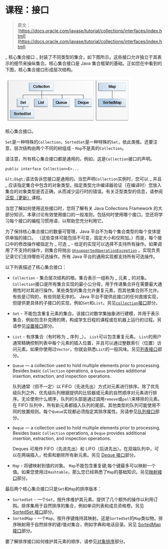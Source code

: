 # 课程：接口

> 原文： [https://docs.oracle.com/javase/tutorial/collections/interfaces/index.html](https://docs.oracle.com/javase/tutorial/collections/interfaces/index.html)

_ 核心集合接口 _ 封装了不同类型的集合，如下图所示。这些接口允许独立于其表示的细节来操纵集合。核心集合接口是 Java 集合框架的基础。正如您在中看到的下图，核心集合接口形成层次结构。

![Two interface trees, one starting with Collection and including Set, SortedSet, List, and Queue, and the other starting with Map and including SortedMap.](img/7a5ed10e7a4f3194580b9f165722a7c6.jpg)

核心集合接口。



`Set`是一种特殊的`Collection`，`SortedSet`是一种特殊的`Set`，依此类推。还要注意，层次结构由两个不同的树组成 - `Map`不是真的`Collection`。

请注意，所有核心集合接口都是通用的。例如，这是`Collection`接口的声明。

```
public interface Collection<E>...

```

`&lt;E&gt;`语法告诉您接口是通用的。当您声明`Collection`实例时，您可以 _ 并且 _ 应该指定集合中包含的对象类型。指定类型允许编译器验证（在编译时）您放入集合的对象类型是否正确，从而减少运行时的错误。有关泛型类型的信息，请参阅[泛型（更新）](../../java/generics/index.html)课程。

当您了解如何使用这些接口时，您将了解有关 Java Collections Framework 的大部分知识。本章讨论有效使用接口的一般准则，包括何时使用哪个接口。您还将学习每个接口的编程习惯用语，以帮助您充分利用它。

为了保持核心集合接口的数量可管理，Java 平台不为每个集合类型的每个变体提供单独的接口。 （这些变体可能包括不可变，固定大小和仅附加。）而是，每个接口中的修改操作被指定为 _ 可选 _ - 给定的实现可以选择不支持所有操作。如果调用了不支持的操作，则集合将抛出 [`UnsupportedOperationException`](https://docs.oracle.com/javase/8/docs/api/java/lang/UnsupportedOperationException.html) 。实现负责记录它们支持哪些可选操作。所有 Java 平台的通用实现都支持所有可选操作。

以下列表描述了核心集合接口：

*   `Collection` - 集合层次结构的根。集合表示一组称为 _ 元素 _ 的对象。 `Collection`接口是所有集合实现的最小公分母，用于传递集合并在需要最大通用性时对其进行操作。某些类型的集合允许重复元素，而其他集合则不允许。有些是订购的，有些则是无序的。 Java 平台不提供此接口的任何直接实现，但提供更具体的子接口的实现，例如`Set`和`List`。另见[`collection`接口](collection.html)部分。
*   `Set` - 不能包含重复元素的集合。该接口对数学集抽象进行建模，并用于表示集合，例如包含扑克牌的牌，构成学生日程的课程或在机器上运行的过程。另请参见[设置接口](set.html)部分。
*   `List` - 有序集合（有时称为 _ 序列 _）。 `List`可以包含重复元素。 `List`的用户通常精确控制列表中每个元素的插入位置，并且可以通过整数索引（位置）访问元素。如果你使用过`Vector`，你就会熟悉`List`的一般风味。另见[列表接口](list.html)部分。
*   `Queue` — a collection used to hold multiple elements prior to processing. Besides basic `Collection` operations, a `Queue` provides additional insertion, extraction, and inspection operations.

    队列通常（但不一定）以 FIFO（先进先出）方式对元素进行排序。除了优先级队列之外，优先级队列根据提供的比较器或元素的自然顺序对元素进行排序。无论使用什么顺序，队列的头部是通过调用`remove`或`poll`来移除的元素。在 FIFO 队列中，所有新元素都插入队列的尾部。其他类型的队列可能使用不同的放置规则。每个`Queue`实现都必须指定其排序属性。另请参见[队列接口](queue.html)部分。

*   `Deque` — a collection used to hold multiple elements prior to processing. Besides basic `Collection` operations, a `Deque` provides additional insertion, extraction, and inspection operations.

    Deques 可用作 FIFO（先进先出）和 LIFO（后进先出）。在双端队列中，可以在两端插入，检索和删除所有新元素。另见 [Deque 接口](deque.html)部分。

*   `Map` - 将键映射到值的对象。 `Map`不能包含重复键;每个键最多可以映射一个值。如果您使用过`Hashtable`，那么您已经熟悉了`Map`的基础知识。另见[映射接口](map.html)部分。

最后两个核心集合接口只是`Set`和`Map`的排序版本：

*   `SortedSet` - 一个`Set`，按升序维护其元素。提供了几个额外的操作以利用订购。排序集用于自然排序的集合，例如单词列表和成员资格卷。另见 [SortedSet 接口](sorted-set.html)部分。
*   `SortedMap` - 一个`Map`，按升序键维持其映射。这是`SortedSet`的`Map`类似物。排序映射用于自然排序的键/值对集合，例如字典和电话目录。另见 [SortedMap 接口](sorted-map.html)部分。

要了解排序接口如何维护其元素的顺序，请参见[对象排序](order.html)部分。